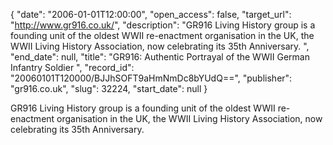 {
  "date": "2006-01-01T12:00:00", 
  "open_access": false, 
  "target_url": "http://www.gr916.co.uk/", 
  "description": "GR916 Living History group is a founding unit of the oldest WWII re-enactment organisation in the UK, the WWII Living History Association, now celebrating its 35th Anniversary. ", 
  "end_date": null, 
  "title": "GR916:  Authentic Portrayal of the WWII German Infantry Soldier  ", 
  "record_id": "20060101T120000/BJJhSOFT9aHmNmDc8bYUdQ==", 
  "publisher": "gr916.co.uk", 
  "slug": 32224, 
  "start_date": null
}

GR916 Living History group is a founding unit of the oldest WWII re-enactment organisation in the UK, the WWII Living History Association, now celebrating its 35th Anniversary. 